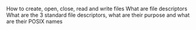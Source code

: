 How to create, open, close, read and write files
What are file descriptors
What are the 3 standard file descriptors, what are their purpose and what are their POSIX names
